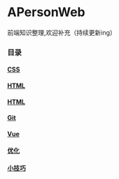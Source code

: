# APersonWeb
前端知识整理,欢迎补充（持续更新ing）

### 目录

#### [CSS](CSS/README.md)

#### [HTML](HTML/README.md)

#### [HTML](JS/README.md)

#### [Git](Git/README.md)

#### [Vue](Vue/README.md)

#### [优化](优化/README.md)

#### [小技巧](小技巧/README.md)
